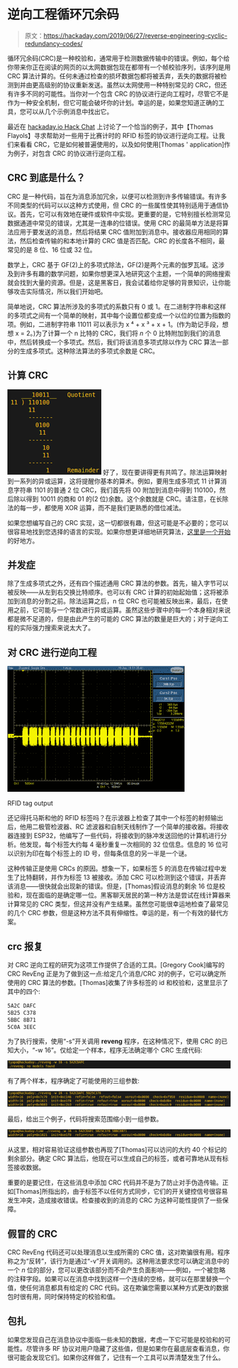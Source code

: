 # 逆向工程循环冗余码

> 原文：<https://hackaday.com/2019/06/27/reverse-engineering-cyclic-redundancy-codes/>

循环冗余码(CRC)是一种校验和，通常用于检测数据传输中的错误。例如，每个给你带来你正在阅读的网页的以太网数据包现在都带有一个帧校验序列，该序列是用 CRC 算法计算的。任何未通过检查的损坏数据包都将被丢弃，丢失的数据将被检测到并由更高级别的协议重新发送。虽然以太网使用一种特别常见的 CRC，但还有许多不同的可能性。当你对一个包含 CRC 的协议进行逆向工程时，尽管它不是作为一种安全机制，但它可能会破坏你的计划。幸运的是，如果您知道正确的工具，您可以从几个示例消息中找出它。

最近在 [hackaday.io Hack Chat](https://hackaday.io/messages/room/2369) 上讨论了一个恰当的例子，其中【Thomas Flayols】寻求帮助对一些用于比赛计时的 RFID 标签的协议进行逆向工程。让我们来看看 CRC，它是如何被普遍使用的，以及如何使用[Thomas ' application]作为例子，对包含 CRC 的协议进行逆向工程。

## CRC 到底是什么？

CRC 是一种代码，旨在为消息添加冗余，以便可以检测到许多传输错误。有许多不同类型的代码可以以这种方式使用，但 CRC 的一些属性使其特别适用于通信协议。首先，它可以有效地在硬件或软件中实现。更重要的是，它特别擅长检测常见数据通道中常见的错误，尤其是一连串的位错误。使用 CRC 的最简单方法是将算法应用于要发送的消息，然后将结果 CRC 值附加到消息中。接收器应用相同的算法，然后检查传输的和本地计算的 CRC 值是否匹配。CRC 的长度各不相同，最常见的是 8 位、16 位或 32 位。

数学上，CRC 基于 GF(2)上的多项式除法，GF(2)是两个元素的伽罗瓦域。这涉及到许多有趣的数学问题，如果你想更深入地研究这个主题，一个简单的网络搜索就会找到大量的资源。但是，这是黑客日，我会试着给你足够的背景知识，让你能够攻击实际情况，所以我们开始吧。

简单地说，CRC 算法所涉及的多项式的系数只有 0 或 1。在二进制字符串和这样的多项式之间有一个简单的映射，其中每个设置位都变成一个以位的位置为指数的项。例如，二进制字符串 11011 可以表示为 x ⁴ + x ³ + x + 1。(作为助记手段，想想 x = 2。)为了计算一个 n 比特的 CRC，我们将 *n* 个 0 比特附加到我们的消息中，然后转换成一个多项式。然后，我们将该消息多项式除以作为 CRC 算法一部分的生成多项式。这种除法算法的多项式余数是 CRC。

## 计算 CRC

[![](img/c5470e36fb853ea041be4d155e94df92.png)](https://hackaday.com/wp-content/uploads/2019/06/crc-calculation-example_had.png) 好了，现在要讲得更有共鸣了。除法运算映射到一系列的异或运算，这将提醒你基本的算术。例如，要用生成多项式 11 计算消息字符串 1101 的普通 2 位 CRC，我们首先将 00 附加到消息中得到 110100，然后除以得到 10011 的商和 01 的(2 位)余数。这个余数就是 CRC。请注意，在长除法的每一步，都使用 XOR 运算，而不是我们更熟悉的借位减法。

如果您想编写自己的 CRC 实现，这一切都很有趣，但这可能是不必要的；您可以很容易地找到您选择的语言的实现。如果你想更详细地研究算法，[这里是一个开始](http://www.sunshine2k.de/articles/coding/crc/understanding_crc.html)的好地方。

## 并发症

除了生成多项式之外，还有四个描述通用 CRC 算法的参数。首先，输入字节可以被反映——从左到右交换比特顺序。也可以有 CRC 计算的初始起始值；这将被添加到消息的分割之前。除法运算之后，n 位 CRC 也可能被反映出来，最后，在使用之前，它可能与一个常数进行异或运算。虽然这些步骤中的每一个本身相对来说都是微不足道的，但是由此产生的可能的 CRC 算法的数量是巨大的；对于逆向工程的实际强力搜索来说太大了。

## 对 CRC 进行逆向工程

[![](img/8abfaa0d2d94700b2da522c22bf3ef54.png)](https://hackaday.com/wp-content/uploads/2019/06/rfid-tag-output.png)

RFID tag output

还记得托马斯和他的 RFID 标签吗？在示波器上检查了其中一个标签的射频输出后，他用二极管检波器、RC 滤波器和自制天线制作了一个简单的接收器。将接收器连接到 ESP32，他编写了一些代码，将接收到的脉冲发送回他的计算机进行分析。他发现，每个标签大约每 4 毫秒重复一次相同的 32 位信息。信息的 16 位可以识别为印在每个标签上的 ID 号，但每条信息的另一半是一个谜。

这种传输正是使用 CRCs 的原因。想象一下，如果标签 5 的消息在传输过程中发生了比特翻转，并作为标签 13 被接收。添加 CRC 可以检测到这个错误，并丢弃该消息——很快就会出现新的错误。但是，[Thomas]假设消息的剩余 16 位是校验和，现在面临的是确定哪一位。黑客聊天居民的第一种方法是尝试在线计算器来计算常见的 CRC 类型，但这并没有产生结果。虽然您可能很幸运地检查了最常见的几个 CRC 参数，但是这种方法不具有伸缩性。幸运的是，有一个有效的替代方案。

## crc 报复

对 CRC 逆向工程的研究为这项工作提供了合适的工具。[Gregory Cook]编写的 CRC RevEng 正是为了做到这一点:给定几个消息/CRC 对的例子，它可以确定所使用的 CRC 算法的参数。[Thomas]收集了许多标签的 id 和校验和，这里显示了其中的四个:

```
5A2C DAFC
5B25 C378
5BBC 8B71
5C0A 3EEC
```

为了执行搜索，使用“-s”开关调用 **reveng** 程序，在这种情况下，使用 CRC 的已知大小，“-w 16”。仅给定一个样本，程序无法确定哪个 CRC 生成代码:

[![](img/2c452c028c4113e0a01ebdaadf66a494.png)](https://hackaday.com/wp-content/uploads/2019/06/crc-reveng-1sample_had.png)

有了两个样本，程序确定了可能使用的三组参数:

[![](img/e6f6dba4a3b4dd3441e92a0fb00bbb5a.png)](https://hackaday.com/wp-content/uploads/2019/06/crc-reveng-2samples_had.png)

最后，给出三个例子，代码将搜索范围缩小到一组参数。

[![](img/f7c4b75a0a8811569da2ce9f05b3d0e4.png)](https://hackaday.com/wp-content/uploads/2019/06/crc-reveng-3samples_had.png)

从这里，相对容易验证这组参数也再现了[Thomas]可以访问的大约 40 个标记的剩余部分。确定 CRC 算法后，他现在可以生成自己的标签，或者可靠地从现有标签接收数据。

重要的是要记住，在这些消息中添加 CRC 代码并不是为了防止对手伪造传输。正如[Thomas]所指出的，由于标签不以任何方式同步，它们的开关键控信号很容易发生冲突，造成接收错误。检查接收到的消息的 CRC 为这种可能性提供了一些保障。

## 假冒的 CRC

CRC RevEng 代码还可以处理消息以生成所需的 CRC 值，这对欺骗很有用。程序称之为“反转”，该行为是通过“-v”开关调用的。这种用法要求您可以确定消息中的一个 *n* 位的部分，您可以更改该部分而不会产生负面影响——例如，一个被忽略的注释字段。如果可以在消息中找到这样一个连续的空格，就可以在那里替换一个值，使任何消息都具有给定的 CRC 代码。这在欺骗您需要以某种方式更改的数据包时很有用，同时保持特定的校验和值。

## 包扎

如果您发现自己在消息协议中面临一些未知的数据，考虑一下它可能是校验和的可能性。尽管许多 RF 协议对用户隐藏了这些值，但是如果你在最底层查看消息，你很可能会发现它们。如果你这样做了，记住有一个工具可以弄清楚发生了什么。